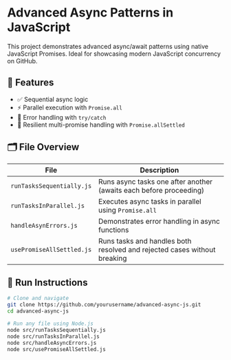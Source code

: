 # Advanced Async Patterns in JavaScript

This project demonstrates advanced async/await patterns using native JavaScript Promises. Ideal for showcasing modern JavaScript concurrency on GitHub.

## 🧩 Features

- ✅ Sequential async logic
- ⚡ Parallel execution with `Promise.all`
- 🛑 Error handling with `try/catch`
- 💪 Resilient multi-promise handling with `Promise.allSettled`

## 🗂 File Overview

| File | Description |
|------|-------------|
| `runTasksSequentially.js` | Runs async tasks one after another (awaits each before proceeding) |
| `runTasksInParallel.js` | Executes async tasks in parallel using `Promise.all` |
| `handleAsynErrors.js` | Demonstrates error handling in async functions |
| `usePromiseAllSettled.js` | Runs tasks and handles both resolved and rejected cases without breaking |

## 🚀 Run Instructions

```bash
# Clone and navigate
git clone https://github.com/yourusername/advanced-async-js.git
cd advanced-async-js

# Run any file using Node.js
node src/runTasksSequentially.js
node src/runTasksInParallel.js
node src/handleAsyncErrors.js
node src/usePromiseAllSettled.js
